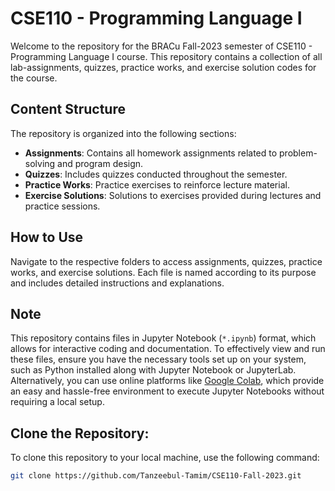 # CSE110 - Programming Language I

Welcome to the repository for the BRACu Fall-2023 semester of CSE110 - Programming Language I course. This repository contains a collection of all lab-assignments, quizzes, practice works, and exercise solution codes for the course.

## Content Structure

The repository is organized into the following sections:

- **Assignments**: Contains all homework assignments related to problem-solving and program design.
- **Quizzes**: Includes quizzes conducted throughout the semester.
- **Practice Works**: Practice exercises to reinforce lecture material.
- **Exercise Solutions**: Solutions to exercises provided during lectures and practice sessions.

## How to Use

Navigate to the respective folders to access assignments, quizzes, practice works, and exercise solutions. Each file is named according to its purpose and includes detailed instructions and explanations.

## Note

This repository contains files in Jupyter Notebook (`*.ipynb`) format, which allows for interactive coding and documentation. To effectively view and run these files, ensure you have the necessary tools set up on your system, such as Python installed along with Jupyter Notebook or JupyterLab. Alternatively, you can use online platforms like [Google Colab](https://colab.research.google.com/), which provide an easy and hassle-free environment to execute Jupyter Notebooks without requiring a local setup.

## Clone the Repository:

To clone this repository to your local machine, use the following command:

```sh
git clone https://github.com/Tanzeebul-Tamim/CSE110-Fall-2023.git
```
